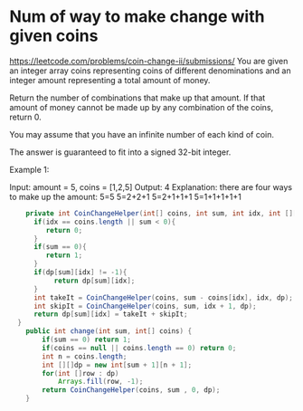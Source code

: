 # Num of way to make change with given coins

https://leetcode.com/problems/coin-change-ii/submissions/
You are given an integer array coins representing coins of different denominations and an integer amount representing a total amount of money.

Return the number of combinations that make up that amount. If that amount of money cannot be made up by any combination of the coins, return 0.

You may assume that you have an infinite number of each kind of coin.

The answer is guaranteed to fit into a signed 32-bit integer.

 

Example 1:

Input: amount = 5, coins = [1,2,5]
Output: 4
Explanation: there are four ways to make up the amount:
5=5
5=2+2+1
5=2+1+1+1
5=1+1+1+1+1

```java
    private int CoinChangeHelper(int[] coins, int sum, int idx, int [][]dp){
      if(idx == coins.length || sum < 0){
         return 0;
      }
      if(sum == 0){
         return 1;
      }
      if(dp[sum][idx] != -1){
           return dp[sum][idx];
      }
      int takeIt = CoinChangeHelper(coins, sum - coins[idx], idx, dp);
      int skipIt = CoinChangeHelper(coins, sum, idx + 1, dp);
      return dp[sum][idx] = takeIt + skipIt;
  }
    public int change(int sum, int[] coins) {
        if(sum == 0) return 1;
        if(coins == null || coins.length == 0) return 0;
        int n = coins.length;
        int [][]dp = new int[sum + 1][n + 1];
        for(int []row : dp)
            Arrays.fill(row, -1);
        return CoinChangeHelper(coins, sum , 0, dp);
    }
```
